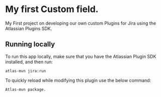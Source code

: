 # My first Custom field. 

My First project on developing our own custom Plugins for Jira using the Atlassian Plugins SDK. 

## Running locally

To run this app locally, make sure that you have the Atlassian Plugin SDK installed, and then run:

    atlas-mvn jira:run

[1]: https://developer.atlassian.com/display/JIRADEV/Custom+Fields+in+JIRA

To quickly reload while modifying this plugin use the below command:  

    Atlas-mvn package.  
 
